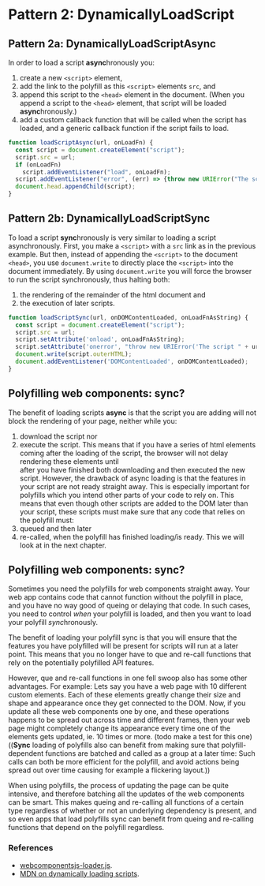 # Pattern 2: DynamicallyLoadScript

## Pattern 2a: DynamicallyLoadScriptAsync
In order to load a script **async**hronously you:
1. create a new `<script>` element,
2. add the link to the polyfill as this `<script>` elements `src`, and
3. append this script to the `<head>` element in the document. 
(When you append a script to the `<head>` element, that script will be loaded **async**hronously.)
4. add a custom callback function that will be called when the script has loaded,
   and a generic callback function if the script fails to load.                                              

```javascript
function loadScriptAsync(url, onLoadFn) {
  const script = document.createElement("script");
  script.src = url;
  if (onLoadFn)
    script.addEventListener("load", onLoadFn);
  script.addEventListener("error", (err) => {throw new URIError("The script " + url + " didn't load correctly.");});
  document.head.appendChild(script);
}
```
## Pattern 2b: DynamicallyLoadScriptSync
To load a script **sync**hronously is very similar to loading a script asynchronously.
First, you make a `<script>` with a `src` link as in the previous example.
But then, instead of appending the `<script>` to the document `<head>`, 
you use `document.write` to directly place the `<script>` into the document immediately.
By using `document.write` you will force the browser to run the script synchronously,
thus halting both:
1. the rendering of the remainder of the html document and 
2. the execution of later scripts.

```javascript
function loadScriptSync(url, onDOMContentLoaded, onLoadFnAsString) {
  const script = document.createElement("script");
  script.src = url;
  script.setAttribute('onload', onLoadFnAsString);
  script.setAttribute('onerror', "throw new URIError('The script " + url + " didn't load correctly.')");
  document.write(script.outerHTML);
  document.addEventListener('DOMContentLoaded', onDOMContentLoaded);
}
```
## Polyfilling web components: sync?
The benefit of loading scripts **async** is that the script you are adding will not block the rendering of your page, 
neither while you:
1. download the script nor 
2. execute the script. 
This means that if you have a series of html elements coming after the loading of the script,
the browser will not delay rendering these elements until                                          
after you have finished both downloading and then executed the new script.
However, the drawback of async loading is that the features in your script are not ready straight away.
This is especially important for polyfills which you intend other parts of your code to rely on.
This means that even though other scripts are added to the DOM later than your script,
these scripts must make sure that any code that relies on the polyfill must:
1. queued and then later
2. re-called, when the polyfill has finished loading/is ready.
This we will look at in the next chapter.

<!--
The benefit of loading scripts async is that neither 
a) download the script nor b) the execution of the script will
block the rendering of your page. 
This means that if you have a series of html elements coming after the loading of the polyfill,
the browser will not delay rendering these elements until                                          
after you have finished both downloading and then executed the polyfill script.
However, the drawback of async loading is that the features you polyfill will 
only be ready at a later point in time. This means that you cannot rely on this feature being ready,
even though other scripts are added to the DOM later than your script that feature-detects and 
loads the polyfills.
And in turn, this means that all functions you call that relies on your polyfill must first be:
1. queued and then later
2. re-called, when the polyfill has finished loading/is ready.
-->

## Polyfilling web components: sync?
Sometimes you need the polyfills for web components straight away. 
Your web app contains code that cannot function without the polyfill in place, and
you have no way good of queing or delaying that code.
In such cases, you need to control *when* your polyfill is loaded, and 
then you want to load your polyfill *sync*hronously.

The benefit of loading your polyfill sync is that you will ensure that the features 
you have polyfilled will be present for scripts will run at a later point.
This means that you no longer have to que and re-call functions that rely on 
the potentially polyfilled API features.

However, que and re-call functions in one fell swoop also has some other advantages.
For example: Lets say you have a web page with 10 different custom elements.
Each of these elements greatly change their size and shape and appearance once they get 
connected to the DOM. Now, if you update all these web components one by one, and 
these operations happens to be spread out across time and different frames,
then your web page might completely change its appearance every time one of the elements gets 
updated, ie. 10 times or more. (todo make a test for this one)
((**Sync** loading of polyfills also can benefit from making sure that 
polyfill-dependent functions are batched and called as a group at a later time:
Such calls can both be more efficient for the polyfill, and avoid actions being spread out over time 
causing for example a flickering layout.))

When using polyfills, the process of updating the page can be quite intensive, and 
therefore batching all the updates of the web components can be smart.
This makes queing and re-calling all functions of a certain type regardless of whether or 
not an underlying dependency is present, and 
so even apps that load polyfills sync can benefit from queing and re-calling functions that 
depend on the polyfill regardless. 



### References
* [webcomponentsjs-loader.js](https://github.com/webcomponents/webcomponentsjs/blob/master/webcomponents-loader.js).
* [MDN on dynamically loading scripts](https://developer.mozilla.org/en-US/docs/Web/API/HTMLScriptElement).